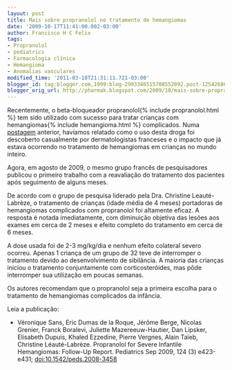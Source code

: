 ```yaml
---
layout: post
title: Mais sobre propranolol no tratamento de hemangiomas
date: '2009-10-17T11:41:00.002-03:00'
author: Francisco H C Felix
tags:
- Propranolol
- pediatrics
- Farmacologia clínica
- Hemangioma
- Anomalias vasculares
modified_time: '2011-03-18T21:31:11.721-03:00'
blogger_id: tag:blogger.com,1999:blog-2993346515708552092.post-1254268664437919952
blogger_orig_url: http://pharmak.blogspot.com/2009/10/mais-sobre-propranolol-no-tratamento-de.html
---
```


Recentemente, o beta-bloqueador propranolol{% include propranolol.html %} tem sido utilizado com sucesso para tratar crianças com hemangiomas{% include hemangioma.html %} complicados. Numa [postagem](http://bit.ly/fhcflxEw) anterior, havíamos relatado como o uso desta droga foi descoberto casualmente por dermatologistas franceses e o impacto que já estava ocorrendo no tratamento de hemangiomas em crianças no mundo inteiro. 

Agora, em agosto de 2009, o mesmo grupo francês de pesquisadores publicou o primeiro trabalho com a reavaliação do tratamento dos pacientes após seguimento de alguns meses. 

De acordo com o grupo de pesquisa liderado pela Dra. Christine Leauté-Labrèze, o tratamento de crianças (idade média de 4 meses) portadoras de hemangiomas complicados com propranolol foi altamente eficaz. A resposta é notada imediatamente, com diminuição objetiva das lesões aos exames em cerca de 2 meses e efeito completo do tratamento em cerca de 6 meses. 

A dose usada foi de 2-3 mg/kg/dia e nenhum efeito colateral severo ocorreu. Apenas 1 criança de um grupo de 32 teve de interromper o tratamento devido ao desenvolvimento de sibilância. A maioria das crianças iniciou o tratamento conjuntamente com corticosteróides, mas pôde interromper sua utilização em poucas semanas. 

Os autores recomendam que o propranolol seja a primeira escolha para o tratamento de hemangiomas complicados da infância. 
  
Leia a publicação:
- Véronique Sans, Eric Dumas de la Roque, Jérôme Berge, Nicolas Grenier, Franck Boralevi, Juliette Mazereeuw-Hautier, Dan Lipsker, Elisabeth Dupuis, Khaled Ezzedine, Pierre Vergnes, Alain Taïeb, Christine Léauté-Labrèze. Propranolol for Severe Infantile Hemangiomas: Follow-Up Report. Pediatrics Sep 2009, 124 (3) e423-e431; [doi:10.1542/peds.2008-3458](http://doi.org/10.1542/peds.2008-3458)
